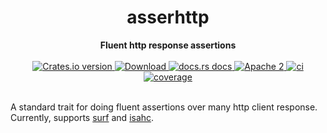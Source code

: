 <h1 align="center">asserhttp</h1>
<div align="center">
 <strong>
   Fluent http response assertions
 </strong>
</div>
<br />
<div align="center">
  <!-- Crates version -->
  <a href="https://crates.io/crates/asserhttp">
    <img src="https://img.shields.io/crates/v/asserhttp.svg?style=flat-square"
    alt="Crates.io version" />
  </a>
  <!-- Downloads -->
  <a href="https://crates.io/crates/asserhttp">
    <img src="https://img.shields.io/crates/d/asserhttp.svg?style=flat-square"
      alt="Download" />
  </a>
  <!-- docs.rs docs -->
  <a href="https://docs.rs/asserhttp">
    <img src="https://img.shields.io/badge/docs-latest-blue.svg?style=flat-square"
      alt="docs.rs docs" />
  </a>
  <!-- license -->
  <a href="LICENSE">
    <img src="https://img.shields.io/badge/license-Apache_2-blue.svg?style=flat-square"
      alt="Apache 2" />
  </a>
  <!-- CI status -->
  <a href="https://github.com/beltram/asserhttp/actions">
    <img src="https://github.com/beltram/asserhttp/workflows/ci/badge.svg?style=flat-square"
      alt="ci" />
  </a>
  <!-- Code coverage -->
  <a href="https://coveralls.io/github/beltram/asserhttp?branch=main">
    <img src="https://coveralls.io/repos/github/beltram/asserhttp/badge.svg?branch=main" alt="coverage" />
  </a>
</div>
<br/>

A standard trait for doing fluent assertions over many http client response. Currently, supports 
[surf](https://github.com/http-rs/surf) and [isahc](https://github.com/sagebind/isahc).